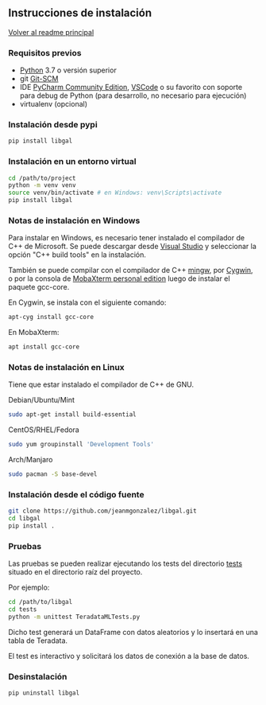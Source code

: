 ## Instrucciones de instalación

[Volver al readme principal](../README.md)

### Requisitos previos

- [Python](https://www.python.org/downloads/) 3.7 o versión superior
- git [Git-SCM](https://git-scm.com/)
- IDE [PyCharm Community Edition](https://www.jetbrains.com/pycharm/download/), [VSCode](https://code.visualstudio.com/) o su favorito con soporte para debug de Python (para desarrollo, no necesario para ejecución) 
- virtualenv (opcional)

### Instalación desde pypi

```bash
pip install libgal
```

### Instalación en un entorno virtual
    
```bash
cd /path/to/project
python -m venv venv
source venv/bin/activate # en Windows: venv\Scripts\activate
pip install libgal
```

### Notas de instalación en Windows

Para instalar en Windows, es necesario tener instalado el compilador de C++ de Microsoft.
Se puede descargar desde [Visual Studio](https://visualstudio.microsoft.com/visual-cpp-build-tools/)
y seleccionar la opción "C++ build tools" en la instalación.

También se puede compilar con el compilador de C++ [mingw](http://mingw-w64.org), por [Cygwin](https://cygwin.com/), o por la consola de [MobaXterm personal edition](https://mobaxterm.mobatek.net/download.html) luego de instalar el paquete gcc-core.

En Cygwin, se instala con el siguiente comando:
```bash
apt-cyg install gcc-core
```

En MobaXterm:
```bash
apt install gcc-core
```

### Notas de instalación en Linux
Tiene que estar instalado el compilador de C++ de GNU.

Debian/Ubuntu/Mint
```bash
sudo apt-get install build-essential
```

CentOS/RHEL/Fedora
```bash
sudo yum groupinstall 'Development Tools'
```

Arch/Manjaro
```bash
sudo pacman -S base-devel
```

### Instalación desde el código fuente

```bash
git clone https://github.com/jeanmgonzalez/libgal.git
cd libgal
pip install .
```

### Pruebas

Las pruebas se pueden realizar ejecutando los tests del directorio [tests](../tests) situado en el directorio raíz del proyecto. 

Por ejemplo:
```bash
cd /path/to/libgal
cd tests
python -m unittest TeradataMLTests.py
```
Dicho test generará un DataFrame con datos aleatorios y lo insertará en una tabla de Teradata.

El test es interactivo y solicitará los datos de conexión a la base de datos.

### Desinstalación

```bash
pip uninstall libgal
```

